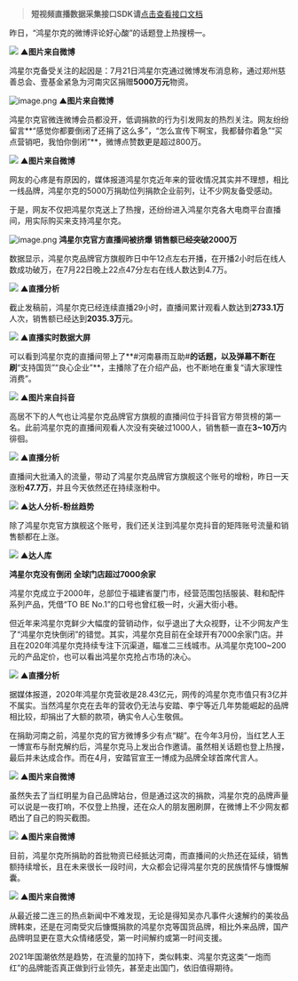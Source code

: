 

>**短视频直播数据采集接口SDK请**[点击查看接口文档](https://docs.qq.com/doc/DU3RKUFVFdVhQbXlR) 



昨日，“鸿星尔克的微博评论好心酸”的话题登上热搜榜一。

![](https://cdn.nlark.com/yuque/0/2021/webp/97322/1627694914992-38c2d395-82b3-4662-a222-34be5bfa04ec.webp#clientId=u9e1eda0d-d8da-4&from=paste&id=u3310f38c&margin=%5Bobject%20Object%5D&originHeight=140&originWidth=140&originalType=url&ratio=1&status=done&style=none&taskId=ube797f1f-bbca-4a6c-a06a-aaae7e34fcf)
**▲图片来自微博**

鸿星尔克备受关注的起因是：7月21日鸿星尔克通过微博发布消息称，通过郑州慈善总会、壹基金紧急为河南灾区捐赠**5000万元**物资。

![image.png](https://cdn.nlark.com/yuque/0/2021/png/97322/1627694914970-2dd58928-b787-4222-b20b-1b7f62b6d6b7.png#clientId=u9e1eda0d-d8da-4&from=paste&id=uc88c3d27&margin=%5Bobject%20Object%5D&name=image.png&originHeight=1&originWidth=1&originalType=url&ratio=1&size=81&status=done&style=none&taskId=u03bb19e2-9674-41ac-a2a1-a7afdb8f781)
**▲图片来自微博**

鸿星尔克官微连微博会员都没开，低调捐款的行为引发网友的热烈关注。网友纷纷留言**“感觉你都要倒闭了还捐了这么多”，“怎么宣传下啊宝，我都替你着急”“买点营销吧，我怕你倒闭”**，微博点赞数更是超过800万。

![](https://cdn.nlark.com/yuque/0/2021/webp/97322/1627694914987-5ed7fd41-eda6-45f9-b293-f28bd54a3a62.webp#clientId=u9e1eda0d-d8da-4&from=paste&id=uaab95974&margin=%5Bobject%20Object%5D&originHeight=140&originWidth=140&originalType=url&ratio=1&status=done&style=none&taskId=uc8492cec-f626-4528-9bc5-ccde9a81dd2)
**▲图片来自微博**

网友的心疼是有原因的，媒体报道鸿星尔克近年来的营收情况其实并不理想，相比一线品牌，鸿星尔克的5000万捐助位列捐款企业前列，让不少网友备受感动。

于是，网友不仅把鸿星尔克送上了热搜，还纷纷进入鸿星尔克各大电商平台直播间，用实际购买来支持鸿星尔克。

![image.png](https://cdn.nlark.com/yuque/0/2021/png/97322/1627694914973-d0dcc45c-7a8f-40b8-ad70-618503e82796.png#clientId=u9e1eda0d-d8da-4&from=paste&id=u7b50da3e&margin=%5Bobject%20Object%5D&name=image.png&originHeight=1&originWidth=1&originalType=url&ratio=1&size=81&status=done&style=none&taskId=u07cab69a-0452-42ad-8a03-248beb64c86)
**鸿星尔克官方直播间被挤爆**
**销售额已经突破2000万**

数据显示，鸿星尔克品牌官方旗舰昨日中午12点左右开播，在开播2小时后在线人数成功破万，在7月22日晚上22点47分左右在线人数达到4.7万。

![](https://cdn.nlark.com/yuque/0/2021/webp/97322/1627694915047-bd1c7153-0e39-4e74-8b9f-8651ac6cfb94.webp#clientId=u9e1eda0d-d8da-4&from=paste&id=ufc78f4ef&margin=%5Bobject%20Object%5D&originHeight=140&originWidth=140&originalType=url&ratio=1&status=done&style=none&taskId=u09410a25-8e58-4dd3-b83e-b1cced02830)
**▲直播分析**

截止发稿前，鸿星尔克已经连续直播29小时，直播间累计观看人数达到**2733.1万**人次，销售额已经达到**2035.3万**元。

![](https://cdn.nlark.com/yuque/0/2021/webp/97322/1627694915595-eb898207-6b1e-4017-ab68-5597f26f2cc2.webp#clientId=u9e1eda0d-d8da-4&from=paste&id=u777d5ff5&margin=%5Bobject%20Object%5D&originHeight=140&originWidth=140&originalType=url&ratio=1&status=done&style=none&taskId=ua09bf86d-8369-49c9-b778-718e5575689)
**▲直播实时数据大屏**

可以看到鸿星尔克的直播间带上了**#河南暴雨互助#**的话题，以及弹幕不断在刷**“支持国货”“良心企业”**，主播除了在介绍产品，也不断地在重复“请大家理性消费”。

![](https://cdn.nlark.com/yuque/0/2021/webp/97322/1627694915640-28830b10-6684-4d0b-97a3-de329c7f2015.webp#clientId=u9e1eda0d-d8da-4&from=paste&id=u84519986&margin=%5Bobject%20Object%5D&originHeight=140&originWidth=140&originalType=url&ratio=1&status=done&style=none&taskId=uefeb4e56-3939-4c13-858d-0684e850c31)
**▲图片来自抖音**
    

高居不下的人气也让鸿星尔克品牌官方旗舰的直播间位于抖音官方带货榜的第一名。此前鸿星尔克的直播间观看人次没有突破过1000人，销售额一直在**3~10万**内徘徊。

![](https://cdn.nlark.com/yuque/0/2021/webp/97322/1627694915632-cd009f6c-3126-49aa-9013-a7ed5576d6b0.webp#clientId=u9e1eda0d-d8da-4&from=paste&id=u9213f11c&margin=%5Bobject%20Object%5D&originHeight=140&originWidth=140&originalType=url&ratio=1&status=done&style=none&taskId=uceef56f9-47f7-4f13-8059-92831953b94)
**▲直播分析**

直播间大批涌入的流量，带动了鸿星尔克品牌官方旗舰这个账号的增粉，昨日一天涨粉**47.7万**，并且今天依然还在持续涨粉中。

![](https://cdn.nlark.com/yuque/0/2021/webp/97322/1627694915626-cba70c29-1b5e-447e-8f06-e37af89a111a.webp#clientId=u9e1eda0d-d8da-4&from=paste&id=uf8dcc3e4&margin=%5Bobject%20Object%5D&originHeight=140&originWidth=140&originalType=url&ratio=1&status=done&style=none&taskId=uc245e690-d1e6-4a64-9221-d8a2865dee7)
**▲达人分析-粉丝趋势**

除了鸿星尔克官方旗舰这个账号，我们还关注到鸿星尔克抖音的矩阵账号流量和销售额都在上涨。

![](https://cdn.nlark.com/yuque/0/2021/webp/97322/1627694915675-4fcfd15b-a68b-4fae-8266-b7f891cd2c4b.webp#clientId=u9e1eda0d-d8da-4&from=paste&id=ude2997cd&margin=%5Bobject%20Object%5D&originHeight=140&originWidth=140&originalType=url&ratio=1&status=done&style=none&taskId=uc6678903-f727-49dc-9ac5-ef285813998)
**▲达人库**

**鸿星尔克没有倒闭**
**全球门店超过7000余家**

鸿星尔克成立于2000年，总部位于福建省厦门市，经营范围包括服装、鞋和配件系列产品，凭借“TO BE No.1”的口号也曾红极一时，火遍大街小巷。

但近年来鸿星尔克鲜少大幅度的营销动作，似乎退出了大众视野，让不少网友产生了“鸿星尔克快倒闭”的错觉。其实，鸿星尔克目前在全球开有7000余家门店。并且在2020年鸿星尔克持续专注下沉渠道，瞄准二三线城市。从鸿星尔克100~200元的产品定价，也可以看出鸿星尔克抢占市场的决心。

![](https://cdn.nlark.com/yuque/0/2021/webp/97322/1627694916330-bc226175-f173-4868-94ab-e364cb9549aa.webp#clientId=u9e1eda0d-d8da-4&from=paste&id=u1e54106e&margin=%5Bobject%20Object%5D&originHeight=140&originWidth=140&originalType=url&ratio=1&status=done&style=none&taskId=u00551e47-0a01-458b-9da2-e37c658eeda)
**▲直播分析**

据媒体报道，2020年鸿星尔克营收是28.43亿元，网传的鸿星尔克市值只有3亿并不属实。当然鸿星尔克在去年的营收仍无法与安踏、李宁等近几年势能崛起的品牌相比较，却捐出了大额的款项，确实令人心生敬佩。

在捐助河南之前，鸿星尔克的官方微博多少有点“糊”。在今年3月份，当红艺人王一博宣布与耐克解约后，鸿星尔克马上发出合作邀请。虽然相关话题也登上热搜，最后并未达成合作。而在4月，安踏官宣王一博成为品牌全球首席代言人。

![](https://cdn.nlark.com/yuque/0/2021/webp/97322/1627694916290-1dbbb309-7028-4c09-9af3-b209280b6138.webp#clientId=u9e1eda0d-d8da-4&from=paste&id=u32a45bfd&margin=%5Bobject%20Object%5D&originHeight=140&originWidth=140&originalType=url&ratio=1&status=done&style=none&taskId=u5e0cbf4e-85fc-41a1-ac2b-09412661f56)
**▲图片来自微博**

虽然失去了当红明星为自己品牌站台，但是通过这次的捐款，鸿星尔克的品牌声量可以说是一夜打响，不仅登上热搜，还在众人的朋友圈刷屏，在微博上不少网友都晒出了自己的购买截图。

![](https://cdn.nlark.com/yuque/0/2021/webp/97322/1627694916295-35756d9c-277a-43bd-bfc9-c61a32cfae20.webp#clientId=u9e1eda0d-d8da-4&from=paste&id=uf7cbdecb&margin=%5Bobject%20Object%5D&originHeight=140&originWidth=140&originalType=url&ratio=1&status=done&style=none&taskId=u5ee8ed28-eed4-4537-9ca6-016c8be03a9)
**▲图片来自微博**

目前，鸿星尔克所捐助的首批物资已经抵达河南，而直播间的火热还在延续，销售额持续增长，且在未来很长一段时间，大众都会记得鸿星尔克的民族情怀与慷慨解囊。

![](https://cdn.nlark.com/yuque/0/2021/webp/97322/1627694916398-f8a459d0-77dc-488e-8d7c-80576914eac2.webp#clientId=u9e1eda0d-d8da-4&from=paste&id=ud0efd63e&margin=%5Bobject%20Object%5D&originHeight=140&originWidth=140&originalType=url&ratio=1&status=done&style=none&taskId=u8cf69a13-8394-4d24-9f41-0a7536f7d23)
**▲图片来自微博**

从最近接二连三的热点新闻中不难发现，无论是得知吴亦凡事件火速解约的美妆品牌韩束，还是在河南受灾后慷慨捐款的鸿星尔克等国货品牌，相比外来品牌，国产品牌明显更在意大众情绪感受，第一时间解约或第一时间支援。


2021年国潮依然是趋势，在流量的加持下，类似韩束、鸿星尔克这类“一炮而红”的品牌能否真正做到行业领先，甚至走出国门，依旧值得期待。
